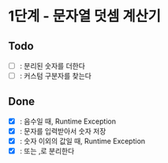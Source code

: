 # 1단계 - 문자열 덧셈 계산기

## Todo

- [ ] : 분리된 숫자를 더한다
- [ ] : 커스텀 구분자를 찾는다

## Done
- [x] : 음수일 때, Runtime Exception
- [x] : 문자를 입력받아서 숫자 저장
- [x] : 숫자 이외의 값일 때, Runtime Exception
- [x] : 또는 ,로 분리한다